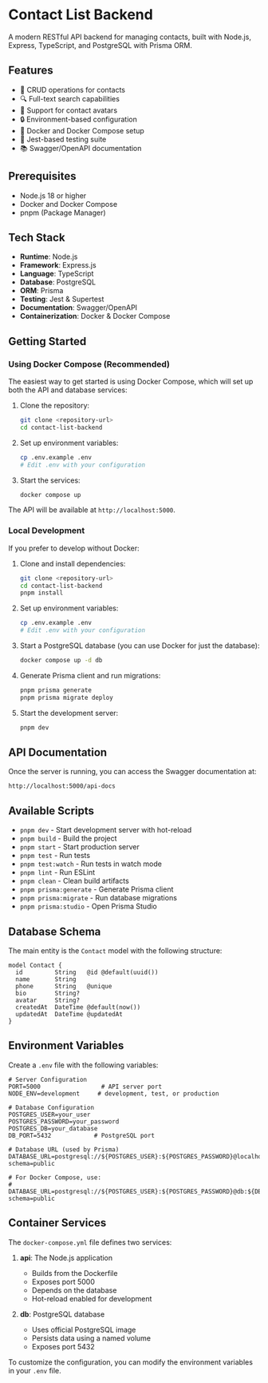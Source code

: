 # Contact List Backend

A modern RESTful API backend for managing contacts, built with Node.js, Express, TypeScript, and PostgreSQL with Prisma ORM.

## Features

- 📝 CRUD operations for contacts
- 🔍 Full-text search capabilities
- 📱 Support for contact avatars
- 🔒 Environment-based configuration
- 🐳 Docker and Docker Compose setup
- 🧪 Jest-based testing suite
- 📚 Swagger/OpenAPI documentation

## Prerequisites

- Node.js 18 or higher
- Docker and Docker Compose
- pnpm (Package Manager)

## Tech Stack

- **Runtime**: Node.js
- **Framework**: Express.js
- **Language**: TypeScript
- **Database**: PostgreSQL
- **ORM**: Prisma
- **Testing**: Jest & Supertest
- **Documentation**: Swagger/OpenAPI
- **Containerization**: Docker & Docker Compose

## Getting Started

### Using Docker Compose (Recommended)

The easiest way to get started is using Docker Compose, which will set up both the API and database services:

1. Clone the repository:
   ```bash
   git clone <repository-url>
   cd contact-list-backend
   ```

2. Set up environment variables:
   ```bash
   cp .env.example .env
   # Edit .env with your configuration
   ```

3. Start the services:
   ```bash
   docker compose up
   ```

The API will be available at `http://localhost:5000`.

### Local Development

If you prefer to develop without Docker:

1. Clone and install dependencies:
   ```bash
   git clone <repository-url>
   cd contact-list-backend
   pnpm install
   ```

2. Set up environment variables:
   ```bash
   cp .env.example .env
   # Edit .env with your configuration
   ```

3. Start a PostgreSQL database (you can use Docker for just the database):
   ```bash
   docker compose up -d db
   ```

4. Generate Prisma client and run migrations:
   ```bash
   pnpm prisma generate
   pnpm prisma migrate deploy
   ```

5. Start the development server:
   ```bash
   pnpm dev
   ```

## API Documentation

Once the server is running, you can access the Swagger documentation at:
```
http://localhost:5000/api-docs
```

## Available Scripts

- `pnpm dev` - Start development server with hot-reload
- `pnpm build` - Build the project
- `pnpm start` - Start production server
- `pnpm test` - Run tests
- `pnpm test:watch` - Run tests in watch mode
- `pnpm lint` - Run ESLint
- `pnpm clean` - Clean build artifacts
- `pnpm prisma:generate` - Generate Prisma client
- `pnpm prisma:migrate` - Run database migrations
- `pnpm prisma:studio` - Open Prisma Studio

## Database Schema

The main entity is the `Contact` model with the following structure:

```prisma
model Contact {
  id         String   @id @default(uuid())
  name       String
  phone      String   @unique
  bio        String?
  avatar     String?
  createdAt  DateTime @default(now())
  updatedAt  DateTime @updatedAt
}
```

## Environment Variables

Create a `.env` file with the following variables:

```env
# Server Configuration
PORT=5000                 # API server port
NODE_ENV=development     # development, test, or production

# Database Configuration
POSTGRES_USER=your_user
POSTGRES_PASSWORD=your_password
POSTGRES_DB=your_database
DB_PORT=5432            # PostgreSQL port

# Database URL (used by Prisma)
DATABASE_URL=postgresql://${POSTGRES_USER}:${POSTGRES_PASSWORD}@localhost:${DB_PORT}/${POSTGRES_DB}?schema=public

# For Docker Compose, use:
# DATABASE_URL=postgresql://${POSTGRES_USER}:${POSTGRES_PASSWORD}@db:${DB_PORT}/${POSTGRES_DB}?schema=public
```

## Container Services

The `docker-compose.yml` file defines two services:

1. **api**: The Node.js application
   - Builds from the Dockerfile
   - Exposes port 5000
   - Depends on the database
   - Hot-reload enabled for development

2. **db**: PostgreSQL database
   - Uses official PostgreSQL image
   - Persists data using a named volume
   - Exposes port 5432

To customize the configuration, you can modify the environment variables in your `.env` file.
